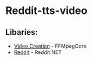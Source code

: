 # Reddit-tts-video

## Libaries:

- [Video Creation](https://github.com/rosenbjerg/FFMpegCore) - FFMpegCore
- [Reddit](https://github.com/sirkris/Reddit.NET) - Reddit.NET
